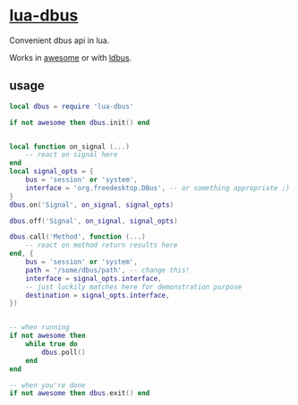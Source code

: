 # [lua-dbus](https://github.com/dodo/lua-dbus)

Convenient dbus api in lua.

Works in [awesome](https://awesome.naquadah.org/) or with [ldbus](https://github.com/daurnimator/ldbus/).

## usage

```lua
local dbus = require 'lua-dbus'

if not awesome then dbus.init() end


local function on_signal (...)
    -- react on signal here
end
local signal_opts = {
    bus = 'session' or 'system',
    interface = 'org.freedesktop.DBus', -- or something appropriate ;)
}
dbus.on('Signal', on_signal, signal_opts)

dbus.off('Signal', on_signal, signal_opts)

dbus.call('Method', function (...)
    -- react on method return results here
end, {
    bus = 'session' or 'system',
    path = '/some/dbus/path', -- change this!
    interface = signal_opts.interface,
    -- just luckily matches here for demonstration purpose
    destination = signal_opts.interface,
})


-- when running
if not awesome then
    while true do
        dbus.poll()
    end
end

-- when you're done
if not awesome then dbus.exit() end
```
